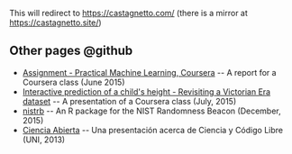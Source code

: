 This will redirect to https://castagnetto.com/ (there is a mirror at https://castagnetto.site/)

## Other pages @github

* [Assignment - Practical Machine Learning, Coursera](https://jmcastagnetto.github.io/practical_machine_learning-coursera-june2015/) -- A report for a Coursera class (June 2015)
* [Interactive prediction of a child's height - Revisiting a Victorian Era dataset](https://jmcastagnetto.github.io/coursera-data-products-july2015) -- A presentation of a Coursera class (July, 2015)
* [nistrb](http://jmcastagnetto.github.io/nistrb/) -- An R package for the NIST Randomness Beacon (December, 2015)
* [Ciencia Abierta](http://jmcastagnetto.github.io/20131109-ciencia_y_floss-apesol_uni/) -- Una presentación acerca de Ciencia y Código Libre (UNI, 2013)
